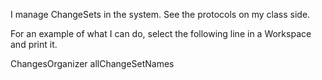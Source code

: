 I manage ChangeSets in the system. See the protocols on my class side.

For an example of what I can do, select the following line in a Workspace and print it.


ChangesOrganizer allChangeSetNames